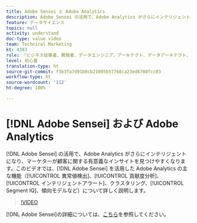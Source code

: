 ```yaml
---
title: Adobe Sensei と Adobe Analytics
description: Adobe Sensei の活用で、Adobe Analytics がさらにインテリジェントになり、マーケターが顧客に関する有意義なインサイトを見つけやすくなります。 このビデオでは、異常値検出、貢献度分析、インテリジェントアラート、クラスタリング、セグメントIQ、傾向モデリングなど、Adobe Sensei を活用した Adobe Analytics の主な機能について詳しく説明します。
feature: データサイエンス
topics: null
activity: understand
doc-type: value video
team: Technical Marketing
kt: 4383
role: 「ビジネス従事者、開発者、データエンジニア、アーキテクト、データアーキテクト、管理者、リーダー」
level: 初心者
translation-type: ht
source-git-commit: f3b3fa7d91b0cb21005b57768ca23ed6700fcc03
workflow-type: ht
source-wordcount: '112'
ht-degree: 100%

---
```



# [!DNL Adobe Sensei] および Adobe Analytics

[!DNL Adobe Sensei] の活用で、Adobe Analytics がさらにインテリジェントになり、マーケターが顧客に関する有意義なインサイトを見つけやすくなります。このビデオでは、[!DNL Adobe Sensei] を活用した Adobe Analytics の主な機能（[!UICONTROL 異常値検出]、[!UICONTROL 貢献度分析]、[!UICONTROL インテリジェントアラート]、クラスタリング、[!UICONTROL Segment IQ]、傾向モデルなど）について詳しく説明します。

>[!VIDEO](https://video.tv.adobe.com/v/31500/?quality=12)

[!DNL Adobe Sensei]の詳細については、[こちら](https://www.adobe.com/jp/sensei.html)を参照してください。
